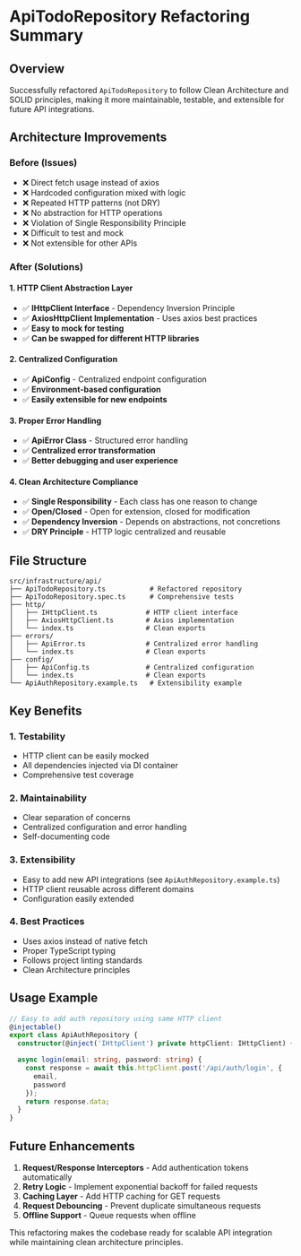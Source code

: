 # ApiTodoRepository Refactoring Summary

## Overview
Successfully refactored `ApiTodoRepository` to follow Clean Architecture and SOLID principles, making it more maintainable, testable, and extensible for future API integrations.

## Architecture Improvements

### Before (Issues)
- ❌ Direct fetch usage instead of axios
- ❌ Hardcoded configuration mixed with logic
- ❌ Repeated HTTP patterns (not DRY)
- ❌ No abstraction for HTTP operations
- ❌ Violation of Single Responsibility Principle
- ❌ Difficult to test and mock
- ❌ Not extensible for other APIs

### After (Solutions)

#### 1. HTTP Client Abstraction Layer
- ✅ **IHttpClient Interface** - Dependency Inversion Principle
- ✅ **AxiosHttpClient Implementation** - Uses axios best practices
- ✅ **Easy to mock for testing**
- ✅ **Can be swapped for different HTTP libraries**

#### 2. Centralized Configuration
- ✅ **ApiConfig** - Centralized endpoint configuration
- ✅ **Environment-based configuration**
- ✅ **Easily extensible for new endpoints**

#### 3. Proper Error Handling
- ✅ **ApiError Class** - Structured error handling
- ✅ **Centralized error transformation**
- ✅ **Better debugging and user experience**

#### 4. Clean Architecture Compliance
- ✅ **Single Responsibility** - Each class has one reason to change
- ✅ **Open/Closed** - Open for extension, closed for modification
- ✅ **Dependency Inversion** - Depends on abstractions, not concretions
- ✅ **DRY Principle** - HTTP logic centralized and reusable

## File Structure
```
src/infrastructure/api/
├── ApiTodoRepository.ts           # Refactored repository
├── ApiTodoRepository.spec.ts      # Comprehensive tests
├── http/
│   ├── IHttpClient.ts            # HTTP client interface
│   ├── AxiosHttpClient.ts        # Axios implementation
│   └── index.ts                  # Clean exports
├── errors/
│   ├── ApiError.ts               # Centralized error handling
│   └── index.ts                  # Clean exports
├── config/
│   ├── ApiConfig.ts              # Centralized configuration
│   └── index.ts                  # Clean exports
└── ApiAuthRepository.example.ts   # Extensibility example
```

## Key Benefits

### 1. Testability
- HTTP client can be easily mocked
- All dependencies injected via DI container
- Comprehensive test coverage

### 2. Maintainability
- Clear separation of concerns
- Centralized configuration and error handling
- Self-documenting code

### 3. Extensibility
- Easy to add new API integrations (see `ApiAuthRepository.example.ts`)
- HTTP client reusable across different domains
- Configuration easily extended

### 4. Best Practices
- Uses axios instead of native fetch
- Proper TypeScript typing
- Follows project linting standards
- Clean Architecture principles

## Usage Example

```typescript
// Easy to add auth repository using same HTTP client
@injectable()
export class ApiAuthRepository {
  constructor(@inject('IHttpClient') private httpClient: IHttpClient) {}

  async login(email: string, password: string) {
    const response = await this.httpClient.post('/api/auth/login', {
      email,
      password
    });
    return response.data;
  }
}
```

## Future Enhancements
1. **Request/Response Interceptors** - Add authentication tokens automatically
2. **Retry Logic** - Implement exponential backoff for failed requests
3. **Caching Layer** - Add HTTP caching for GET requests
4. **Request Debouncing** - Prevent duplicate simultaneous requests
5. **Offline Support** - Queue requests when offline

This refactoring makes the codebase ready for scalable API integration while maintaining clean architecture principles.